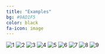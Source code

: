```yaml
---
title: "Examples"
bg: #9AD1F5
color: black
fa-icon: image
---
```



<div>
<img class="row small column"   src="./assets/samples/author.png" alt="1" title="1" />
<img class="row small column"   src="./assets/samples/author.png" alt="2" title="2" />
<img class="row small column"   src="./assets/samples/author.png" alt="3" title="3" />
<img class="row small column"   src="./assets/samples/author.png" alt="4" title="4" />
<img class="row small column"   src="./assets/samples/author.png" alt="5" title="5" />
<img class="row small column"   src="./assets/samples/author.png" alt="6" title="6" />
<img class="row small column"   src="./assets/samples/author.png" alt="7" title="7" />
<img class="row small column"   src="./assets/samples/author.png" alt="8" title="8" />
<img class="row small column"   src="./assets/samples/author.png" alt="9" title="9" />
</div>